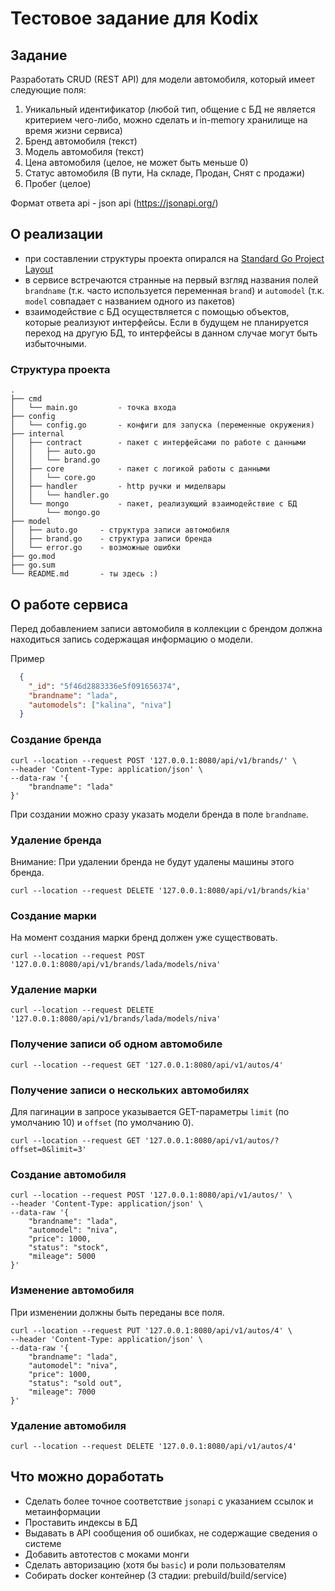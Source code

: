 # Тестовое задание для Kodix
## Задание
Разработать CRUD (REST API) для модели автомобиля, который имеет следующие поля:
1. Уникальный идентификатор (любой тип, общение с БД не является критерием чего-либо, можно сделать и in-memory хранилище на время жизни сервиса)
2. Бренд автомобиля (текст)
3. Модель автомобиля (текст)
4. Цена автомобиля (целое, не может быть меньше 0)
5. Статус автомобиля (В пути, На складе, Продан, Снят с продажи)
6. Пробег (целое)

Формат ответа api - json api (https://jsonapi.org/) 

## О реализации

* при составлении структуры проекта опирался на [Standard Go Project Layout](https://github.com/golang-standards/project-layout)
* в сервисе встречаются странные на первый взгляд названия полей `brandname` (т.к. часто используется переменная `brand`) и `automodel` (т.к. `model` совпадает с названием одного из пакетов)
* взаимодействие с БД осуществляется с помощью объектов, которые реализуют интерфейсы. Если в будущем не планируется переход на другую БД, то интерфейсы в данном случае могут быть избыточными.

### Структура проекта
~~~
.
├── cmd
│   └── main.go         - точка входа 
├── config
│   └── config.go       - конфиги для запуска (переменные окружения)
├── internal
│   ├── contract        - пакет с интерфейсами по работе с данными
│   │   ├── auto.go  
│   │   └── brand.go  
│   ├── core            - пакет с логикой работы с данными
│   │   └── core.go     
│   ├── handler         - http ручки и миделвары
│   │   └── handler.go  
│   └── mongo           - пакет, реализующий взаимодействие с БД
│       └── mongo.go    
├── model
│   ├── auto.go     - структура записи автомобиля
│   ├── brand.go    - структура записи бренда
│   └── error.go    - возможные ошибки
├── go.mod
├── go.sum
└── README.md       - ты здесь :)
~~~
## О работе сервиса

Перед добавлением записи автомобиля в коллекции с брендом должна находиться запись содержащая информацию о модели.

Пример
~~~JSON
  {
    "_id": "5f46d2883336e5f091656374",
    "brandname": "lada",
    "automodels": ["kalina", "niva"]
  }
~~~

### Создание бренда

~~~shell script
curl --location --request POST '127.0.0.1:8080/api/v1/brands/' \
--header 'Content-Type: application/json' \
--data-raw '{
    "brandname": "lada"
}'
~~~

При создании можно сразу указать модели бренда в поле `brandname`.

### Удаление бренда
Внимание: При удалении бренда не будут удалены машины этого бренда.
~~~shell script
curl --location --request DELETE '127.0.0.1:8080/api/v1/brands/kia'
~~~


### Создание марки
На момент создания марки бренд должен уже существовать.
~~~shell script
curl --location --request POST '127.0.0.1:8080/api/v1/brands/lada/models/niva'
~~~

### Удаление марки
~~~shell script
curl --location --request DELETE '127.0.0.1:8080/api/v1/brands/lada/models/niva'
~~~

### Получение записи об одном автомобиле
~~~shell script
curl --location --request GET '127.0.0.1:8080/api/v1/autos/4'
~~~

### Получение записи о нескольких автомобилях
Для пагинации в запросе указывается GET-параметры `limit` (по умолчанию 10) и `offset` (по умолчанию 0).

~~~shell script
curl --location --request GET '127.0.0.1:8080/api/v1/autos/?offset=0&limit=3' 
~~~
### Создание автомобиля
~~~shell script
curl --location --request POST '127.0.0.1:8080/api/v1/autos/' \
--header 'Content-Type: application/json' \
--data-raw '{
    "brandname": "lada", 
    "automodel": "niva",
    "price": 1000,
    "status": "stock",
    "mileage": 5000
}'
~~~
### Изменение автомобиля
При изменении должны быть переданы все поля.
~~~shell script
curl --location --request PUT '127.0.0.1:8080/api/v1/autos/4' \
--header 'Content-Type: application/json' \
--data-raw '{
    "brandname": "lada", 
    "automodel": "niva",
    "price": 1000,
    "status": "sold out",
    "mileage": 7000
}'
~~~
### Удаление автомобиля
~~~shell script
curl --location --request DELETE '127.0.0.1:8080/api/v1/autos/4'
~~~

## Что можно доработать
* Сделать более точное соответствие `jsonapi` с указанием ссылок и метаинформации 
* Проставить индексы в БД
* Выдавать в API сообщения об ошибках, не содержащие сведения о системе
* Добавить автотестов с моками монги
* Сделать авторизацию (хотя бы `basic`) и роли пользователям
* Собирать docker контейнер  (3 стадии: prebuild/build/service)